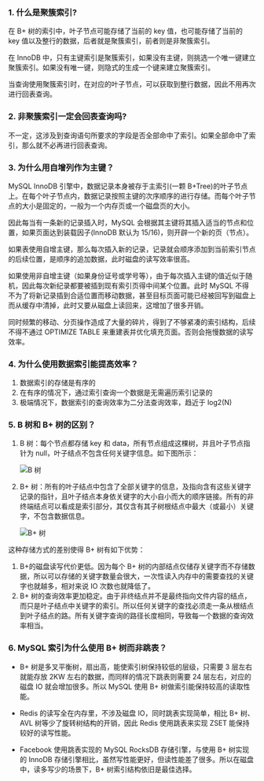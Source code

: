 ### 1. 什么是聚簇索引?

在 B+ 树的索引中，叶子节点可能存储了当前的 key 值，也可能存储了当前的 key 值以及整行的数据，后者就是聚簇索引，前者则是非聚簇索引。

在 InnoDB 中，只有主键索引是聚簇索引，如果没有主键，则挑选一个唯一键建立聚簇索引。如果没有唯一键，则隐式的生成一个键来建立聚簇索引。

当查询使用聚簇索引时，在对应的叶子节点，可以获取到整行数据，因此不用再次进行回表查询。

### 2. 非聚簇索引一定会回表查询吗?

不一定，这涉及到查询语句所要求的字段是否全部命中了索引。如果全部命中了索引，那么就不必再进行回表查询。

### 3. 为什么用自增列作为主键？

MySQL InnoDB 引擎中，数据记录本身被存于主索引(一颗 B+Tree)的叶子节点上。在每个叶子节点内，数据记录按照主键的次序顺序的进行存储。而每个叶子节点的大小是固定的，一般为一个内存页或一个磁盘页的大小。

因此每当有一条新的记录插入时，MySQL 会根据其主键将其插入适当的节点和位置，如果页面达到装载因子(InnoDB 默认为 15/16)，则开辟一个新的页（节点）。

如果表使用自增主键，那么每次插入新的记录，记录就会顺序添加到当前索引节点的后续位置，是顺序的追加数据，此时磁盘的读写效率很高。

如果使用非自增主键（如果身份证号或学号等），由于每次插入主键的值近似于随机，因此每次新纪录都要被插到现有索引页得中间某个位置。此时 MySQL 不得不为了将新记录插到合适位置而移动数据，甚至目标页面可能已经被回写到磁盘上而从缓存中清掉，此时又要从磁盘上读回来，这增加了很多开销。

同时频繁的移动、分页操作造成了大量的碎片，得到了不够紧凑的索引结构，后续不得不通过 OPTIMIZE TABLE 来重建表并优化填充页面。否则会拖慢数据的读写效率。

### 4. 为什么使用数据索引能提高效率？

1. 数据索引的存储是有序的
2. 在有序的情况下，通过索引查询一个数据是无需遍历索引记录的
3. 极端情况下，数据索引的查询效率为二分法查询效率，趋近于 log2(N)

### 5. B 树和 B+ 树的区别？

1. B 树：每个节点都存储 key 和 data，所有节点组成这棵树，并且叶子节点指针为 null，叶子结点不包含任何关键字信息。如下图所示：

    ![B 树](http://cnd.qiniu.lin07ux.cn/markdown/1568035291937.png)

2. B+ 树：所有的叶子结点中包含了全部关键字的信息，及指向含有这些关键字记录的指针，且叶子结点本身依关键字的大小自小而大的顺序链接。所有的非终端结点可以看成是索引部分，其仅含有其子树根结点中最大（或最小）关键字，不包含数据信息。

    ![B+ 树](http://cnd.qiniu.lin07ux.cn/markdown/1568035316069.png)

这种存储方式的差别使得 B+ 树有如下优势：

1. B+的磁盘读写代价更低。因为每个 B+ 树的内部结点仅储存关键字而不存储数据，所以可以存储的关键字数量会很大，一次性读入内存中的需要查找的关键字也就越多，相对来说 IO 次数也就降低了。
2. B+ 树的查询效率更加稳定。由于非终结点并不是最终指向文件内容的结点，而只是叶子结点中关键字的索引。所以任何关键字的查找必须走一条从根结点到叶子结点的路。所有关键字查询的路径长度相同，导致每一个数据的查询效率相当。

### 6. MySQL 索引为什么使用 B+ 树而非跳表？

* B+ 树是多叉平衡树，扇出高，能使索引树保持较低的层级，只需要 3 层左右就能存放 2KW 左右的数据，而同样的情况下跳表则需要 24 层左右，对应的 磁盘 IO 就会增加很多。所以 MySQL 使用 B+ 树做索引能保持较高的读取性能。

* Redis 的读写全在内存里，不涉及磁盘 IO，同时跳表实现简单，相比 B+ 树、AVL 树等少了旋转树结构的开销，因此 Redis 使用跳表来实现 ZSET 能保持较好的读写性能。

* Facebook 使用跳表实现的 MySQL RocksDB 存储引擎，与使用 B+ 树实现的 InnoDB 存储引擎相比，虽然写性能更好，但读性能差了很多。所以在磁盘中，读多写少的场景下，B+ 树索引结构依旧是最佳选择。